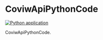 # CoviwApiPythonCode

[![Python application](https://github.com/bitroidhemanth22/CoWinApiPythonCode/actions/workflows/python-app.yml/badge.svg)](https://github.com/bitroidhemanth22/CoWinApiPythonCode/actions/workflows/python-app.yml)

CoviwApiPythonCode.
